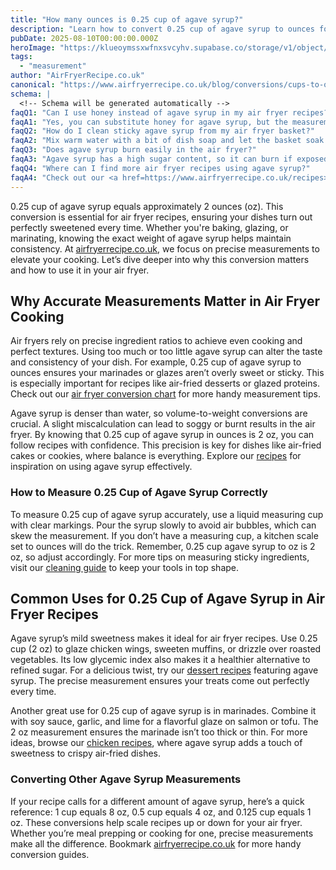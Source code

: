 ```yaml
---
title: "How many ounces is 0.25 cup of agave syrup?"
description: "Learn how to convert 0.25 cup of agave syrup to ounces for perfect air fryer recipes every time. Get accurate measurements now!"
pubDate: 2025-08-10T00:00:00.000Z
heroImage: "https://klueoymssxwfnxsvcyhv.supabase.co/storage/v1/object/public/Shmucket/how-many-ounces-is-0-25-cup-of-agave-syrup.webp"
tags:
  - "measurement"
author: "AirFryerRecipe.co.uk"
canonical: "https://www.airfryerrecipe.co.uk/blog/conversions/cups-to-ounces/how-many-ounces-is-0-25-cup-of-agave-syrup"
schema: |
  <!-- Schema will be generated automatically -->
faqQ1: "Can I use honey instead of agave syrup in my air fryer recipes?"
faqA1: "Yes, you can substitute honey for agave syrup, but the measurements may vary slightly. Honey is slightly denser, so 0.25 cup of honey is about 2.25 oz. Adjust the quantity to avoid overpowering sweetness."
faqQ2: "How do I clean sticky agave syrup from my air fryer basket?"
faqA2: "Mix warm water with a bit of dish soap and let the basket soak for 10-15 minutes. Gently scrub with a soft sponge to remove residue. Avoid harsh abrasives to protect the non-stick coating."
faqQ3: "Does agave syrup burn easily in the air fryer?"
faqA3: "Agave syrup has a high sugar content, so it can burn if exposed to high heat for too long. To prevent this, brush it on foods during the last few minutes of cooking or dilute it with a bit of water."
faqQ4: "Where can I find more air fryer recipes using agave syrup?"
faqA4: "Check out our <a href=https://www.airfryerrecipe.co.uk/recipes>recipes section</a> for a variety of dishes featuring agave syrup. From glazed meats to sweet treats, there’s something for every taste."
---
```

<p>0.25 cup of agave syrup equals approximately 2 ounces (oz). This conversion is essential for air fryer recipes, ensuring your dishes turn out perfectly sweetened every time. Whether you're baking, glazing, or marinating, knowing the exact weight of agave syrup helps maintain consistency. At <a href=https://www.airfryerrecipe.co.uk>airfryerrecipe.co.uk</a>, we focus on precise measurements to elevate your cooking. Let’s dive deeper into why this conversion matters and how to use it in your air fryer.</p>  

<h2>Why Accurate Measurements Matter in Air Fryer Cooking</h2>  
<p>Air fryers rely on precise ingredient ratios to achieve even cooking and perfect textures. Using too much or too little agave syrup can alter the taste and consistency of your dish. For example, 0.25 cup of agave syrup to ounces ensures your marinades or glazes aren’t overly sweet or sticky. This is especially important for recipes like air-fried desserts or glazed proteins. Check out our <a href=https://www.airfryerrecipe.co.uk/air-fryer-conversion-chart>air fryer conversion chart</a> for more handy measurement tips.</p>  

<p>Agave syrup is denser than water, so volume-to-weight conversions are crucial. A slight miscalculation can lead to soggy or burnt results in the air fryer. By knowing that 0.25 cup of agave syrup in ounces is 2 oz, you can follow recipes with confidence. This precision is key for dishes like air-fried cakes or cookies, where balance is everything. Explore our <a href=https://www.airfryerrecipe.co.uk/recipes>recipes</a> for inspiration on using agave syrup effectively.</p>  

<h3>How to Measure 0.25 Cup of Agave Syrup Correctly</h3>  
<p>To measure 0.25 cup of agave syrup accurately, use a liquid measuring cup with clear markings. Pour the syrup slowly to avoid air bubbles, which can skew the measurement. If you don’t have a measuring cup, a kitchen scale set to ounces will do the trick. Remember, 0.25 cup agave syrup to oz is 2 oz, so adjust accordingly. For more tips on measuring sticky ingredients, visit our <a href=https://www.airfryerrecipe.co.uk/air-fryer-cleaner>cleaning guide</a> to keep your tools in top shape.</p>  

<h2>Common Uses for 0.25 Cup of Agave Syrup in Air Fryer Recipes</h2>  
<p>Agave syrup’s mild sweetness makes it ideal for air fryer recipes. Use 0.25 cup (2 oz) to glaze chicken wings, sweeten muffins, or drizzle over roasted vegetables. Its low glycemic index also makes it a healthier alternative to refined sugar. For a delicious twist, try our <a href=https://www.airfryerrecipe.co.uk/recipe-category/dessert>dessert recipes</a> featuring agave syrup. The precise measurement ensures your treats come out perfectly every time.</p>  

<p>Another great use for 0.25 cup of agave syrup is in marinades. Combine it with soy sauce, garlic, and lime for a flavorful glaze on salmon or tofu. The 2 oz measurement ensures the marinade isn’t too thick or thin. For more ideas, browse our <a href=https://www.airfryerrecipe.co.uk/recipe-category/chicken>chicken recipes</a>, where agave syrup adds a touch of sweetness to crispy air-fried dishes.</p>  

<h3>Converting Other Agave Syrup Measurements</h3>  
<p>If your recipe calls for a different amount of agave syrup, here’s a quick reference: 1 cup equals 8 oz, 0.5 cup equals 4 oz, and 0.125 cup equals 1 oz. These conversions help scale recipes up or down for your air fryer. Whether you’re meal prepping or cooking for one, precise measurements make all the difference. Bookmark <a href=https://www.airfryerrecipe.co.uk>airfryerrecipe.co.uk</a> for more handy conversion guides.</p>
